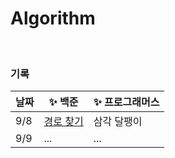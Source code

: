 # Algorithm

<br>

### 기록

| 날짜   | ✨ 백준                                                                                           | ✨ 프로그래머스 |
|------|------------------------------------------------------------------------------------------------|----------|
| 9/8  | [경로 찾기](https://github.com/baexxbin/Algorithm/commit/0cedf231e909eef2ae5f69f37372a069be8fe723) | 삼각 달팽이   | 
| 9/9  | ...                                                                                            | ...      | 
